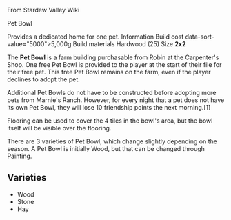 From Stardew Valley Wiki

Pet Bowl

Provides a dedicated home for one pet. Information Build cost data-sort-value="5000"&gt;5,000g Build materials Hardwood (25) Size **2x2**

The **Pet Bowl** is a farm building purchasable from Robin at the Carpenter's Shop. One free Pet Bowl is provided to the player at the start of their file for their free pet. This free Pet Bowl remains on the farm, even if the player declines to adopt the pet.

Additional Pet Bowls do not have to be constructed before adopting more pets from Marnie's Ranch. However, for every night that a pet does not have its own Pet Bowl, they will lose 10 friendship points the next morning.\[1]

Flooring can be used to cover the 4 tiles in the bowl's area, but the bowl itself will be visible over the flooring.

There are 3 varieties of Pet Bowl, which change slightly depending on the season. A Pet Bowl is initially Wood, but that can be changed through Painting.

## Varieties

- Wood
- Stone
- Hay